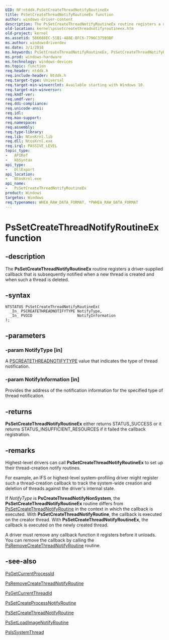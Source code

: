 ```yaml
---
UID: NF:ntddk.PsSetCreateThreadNotifyRoutineEx
title: PsSetCreateThreadNotifyRoutineEx function
author: windows-driver-content
description: The PsSetCreateThreadNotifyRoutineEx routine registers a driver-supplied callback that is subsequently notified when a new thread is created and when such a thread is deleted.
old-location: kernel\pssetcreatethreadnotifyroutineex.htm
old-project: kernel
ms.assetid: 586688EC-51B1-488E-BFC6-7796C37593BF
ms.author: windowsdriverdev
ms.date: 3/1/2018
ms.keywords: PsSetCreateThreadNotifyRoutineEx, PsSetCreateThreadNotifyRoutineEx routine [Kernel-Mode Driver Architecture], kernel.pssetcreatethreadnotifyroutineex, ntddk/PsSetCreateThreadNotifyRoutineEx
ms.prod: windows-hardware
ms.technology: windows-devices
ms.topic: function
req.header: ntddk.h
req.include-header: Ntddk.h
req.target-type: Universal
req.target-min-winverclnt: Available starting with Windows 10.
req.target-min-winversvr: 
req.kmdf-ver: 
req.umdf-ver: 
req.ddi-compliance: 
req.unicode-ansi: 
req.idl: 
req.max-support: 
req.namespace: 
req.assembly: 
req.type-library: 
req.lib: NtosKrnl.lib
req.dll: NtosKrnl.exe
req.irql: PASSIVE_LEVEL
topic_type:
-	APIRef
-	kbSyntax
api_type:
-	DllExport
api_location:
-	NtosKrnl.exe
api_name:
-	PsSetCreateThreadNotifyRoutineEx
product: Windows
targetos: Windows
req.typenames: WHEA_RAW_DATA_FORMAT, *PWHEA_RAW_DATA_FORMAT
---
```


# PsSetCreateThreadNotifyRoutineEx function


## -description


The <b>PsSetCreateThreadNotifyRoutineEx</b> routine registers a driver-supplied callback that is subsequently notified when a new thread is created and when such a thread is deleted. 


## -syntax


````
NTSTATUS PsSetCreateThreadNotifyRoutineEx(
  _In_ PSCREATETHREADNOTIFYTYPE NotifyType,
  _In_ PVOID                    NotifyInformation
);
````


## -parameters




### -param NotifyType [in]

A <a href="..\ntddk\ne-ntddk-_pscreatethreadnotifytype.md">PSCREATETHREADNOTIFYTYPE</a> value that   indicates the type of thread notification. 


### -param NotifyInformation [in]

Provides the address of the notification information
        for the specified type of thread notification. 


## -returns



<b>PsSetCreateThreadNotifyRoutineEx</b> either returns STATUS_SUCCESS or it returns STATUS_INSUFFICIENT_RESOURCES if it failed the callback registration.




## -remarks



Highest-level drivers can call <b>PsSetCreateThreadNotifyRoutineEx</b> to set up their thread-creation notify routines.

For example, an IFS or highest-level system-profiling driver might register such a thread-creation callback to track the system-wide creation and deletion of threads against the driver's internal state.

If <i>NotifyType</i> is <b>PsCreateThreadNotifyNonSystem</b>, the  <b>PsSetCreateThreadNotifyRoutineEx</b> routine differs from <a href="..\ntddk\nf-ntddk-pssetcreatethreadnotifyroutine.md">PsSetCreateThreadNotifyRoutine</a> in the context in which the callback is executed. With <b>PsSetCreateThreadNotifyRoutine</b>, the callback is executed on the creator thread. With <b>PsSetCreateThreadNotifyRoutineEx</b>, the callback is executed on the newly created thread.

A driver must remove any callback function it registers before it unloads. You can remove the callback by calling the <a href="..\ntddk\nf-ntddk-psremovecreatethreadnotifyroutine.md">PsRemoveCreateThreadNotifyRoutine</a> routine.




## -see-also

<a href="..\ntddk\nf-ntddk-psgetcurrentprocessid.md">PsGetCurrentProcessId</a>



<a href="..\ntddk\nf-ntddk-psremovecreatethreadnotifyroutine.md">PsRemoveCreateThreadNotifyRoutine</a>



<a href="..\ntddk\nf-ntddk-psgetcurrentthreadid.md">PsGetCurrentThreadId</a>



<a href="..\ntddk\nf-ntddk-pssetcreateprocessnotifyroutine.md">PsSetCreateProcessNotifyRoutine</a>



<a href="..\ntddk\nf-ntddk-pssetcreatethreadnotifyroutine.md">PsSetCreateThreadNotifyRoutine</a>



<a href="..\ntddk\nf-ntddk-pssetloadimagenotifyroutine.md">PsSetLoadImageNotifyRoutine</a>



<a href="..\ntifs\nf-ntifs-psissystemthread.md">PsIsSystemThread</a>



 

 


